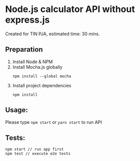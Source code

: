 # Node.js calculator API without express.js

Created for TIN PJA, estimated time: 30 mins.

## Preparation

1. Install Node & NPM
2. Install Mocha.js globally
   ```
   npm install --global mocha
   ```
3. Install project dependencies
   ```
   npm install
   ```


## Usage:

Please type `npm start` or `yarn start` to run API


## Tests:

```
npm start // run app first
npm test // execute e2e tests
```